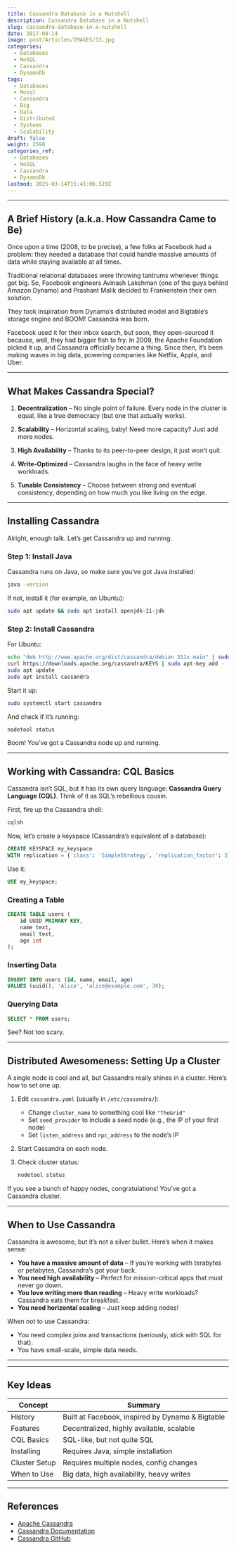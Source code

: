 ```yaml
---
title: Cassandra Database in a Nutshell
description: Cassandra Database in a Nutshell
slug: cassandra-database-in-a-nutshell
date: 2017-08-14
image: post/Articles/IMAGES/33.jpg
categories:
  - Databases
  - NoSQL
  - Cassandra
  - DynamoDb
tags:
  - Databases
  - Nosql
  - Cassandra
  - Big
  - Data
  - Distributed
  - Systems
  - Scalability
draft: false
weight: 2598
categories_ref:
  - Databases
  - NoSQL
  - Cassandra
  - DynamoDb
lastmod: 2025-03-14T15:45:06.519Z
---
```

<!-- 
# Cassandra Database in a Nutshell

So you want to know about Cassandra, huh? Well, buckle up because we're diving deep into the land of distributed databases, where SQL is just a distant memory, and scalability is king. Grab a cup of coffee (or something stronger), and let’s get started! -->

***

## A Brief History (a.k.a. How Cassandra Came to Be)

Once upon a time (2008, to be precise), a few folks at Facebook had a problem: they needed a database that could handle massive amounts of data while staying available at all times.

Traditional relational databases were throwing tantrums whenever things got big. So, Facebook engineers Avinash Lakshman (one of the guys behind Amazon Dynamo) and Prashant Malik decided to Frankenstein their own solution.

They took inspiration from Dynamo’s distributed model and Bigtable’s storage engine and BOOM! Cassandra was born.

Facebook used it for their inbox search, but soon, they open-sourced it because, well, they had bigger fish to fry. In 2009, the Apache Foundation picked it up, and Cassandra officially became a thing. Since then, it’s been making waves in big data, powering companies like Netflix, Apple, and Uber.

***

## What Makes Cassandra Special?

1. **Decentralization** – No single point of failure. Every node in the cluster is equal, like a true democracy (but one that actually works).

2. **Scalability** – Horizontal scaling, baby! Need more capacity? Just add more nodes.

3. **High Availability** – Thanks to its peer-to-peer design, it just won’t quit.

4. **Write-Optimized** – Cassandra laughs in the face of heavy write workloads.

5. **Tunable Consistency** – Choose between strong and eventual consistency, depending on how much you like living on the edge.

***

## Installing Cassandra

Alright, enough talk. Let’s get Cassandra up and running.

### Step 1: Install Java

Cassandra runs on Java, so make sure you’ve got Java installed:

```sh
java -version
```

If not, install it (for example, on Ubuntu):

```sh
sudo apt update && sudo apt install openjdk-11-jdk
```

### Step 2: Install Cassandra

For Ubuntu:

```sh
echo "deb http://www.apache.org/dist/cassandra/debian 311x main" | sudo tee -a /etc/apt/sources.list.d/cassandra.list
curl https://downloads.apache.org/cassandra/KEYS | sudo apt-key add -
sudo apt update
sudo apt install cassandra
```

Start it up:

```sh
sudo systemctl start cassandra
```

And check if it’s running:

```sh
nodetool status
```

Boom! You’ve got a Cassandra node up and running.

***

## Working with Cassandra: CQL Basics

Cassandra isn’t SQL, but it has its own query language: **Cassandra Query Language (CQL)**. Think of it as SQL’s rebellious cousin.

First, fire up the Cassandra shell:

```sh
cqlsh
```

Now, let’s create a keyspace (Cassandra’s equivalent of a database):

```sql
CREATE KEYSPACE my_keyspace
WITH replication = {'class': 'SimpleStrategy', 'replication_factor': 3};
```

Use it:

```sql
USE my_keyspace;
```

### Creating a Table

```sql
CREATE TABLE users (
    id UUID PRIMARY KEY,
    name text,
    email text,
    age int
);
```

### Inserting Data

```sql
INSERT INTO users (id, name, email, age)
VALUES (uuid(), 'Alice', 'alice@example.com', 30);
```

### Querying Data

```sql
SELECT * FROM users;
```

See? Not too scary.

***

## Distributed Awesomeness: Setting Up a Cluster

A single node is cool and all, but Cassandra really shines in a cluster. Here’s how to set one up.

1. Edit `cassandra.yaml` (usually in `/etc/cassandra/`):

   * Change `cluster_name` to something cool like `"TheGrid"`
   * Set `seed_provider` to include a seed node (e.g., the IP of your first node)
   * Set `listen_address` and `rpc_address` to the node’s IP

2. Start Cassandra on each node.

3. Check cluster status:

   ```sh
   nodetool status
   ```

If you see a bunch of happy nodes, congratulations! You’ve got a Cassandra cluster.

***

## When to Use Cassandra

Cassandra is awesome, but it’s not a silver bullet. Here’s when it makes sense:

* **You have a massive amount of data** – If you’re working with terabytes or petabytes, Cassandra’s got your back.
* **You need high availability** – Perfect for mission-critical apps that must never go down.
* **You love writing more than reading** – Heavy write workloads? Cassandra eats them for breakfast.
* **You need horizontal scaling** – Just keep adding nodes!

When *not* to use Cassandra:

* You need complex joins and transactions (seriously, stick with SQL for that).
* You have small-scale, simple data needs.

***

<!-- 
## Conclusion

So there you have it! Cassandra is a beast when it comes to handling big data at scale. It’s fast, distributed, and built to never fail.

If you need something that scales like a boss, it’s worth checking out. Just don’t expect it to be SQL.

Happy scaling! -->

***

## Key Ideas

| Concept       | Summary                                          |
| ------------- | ------------------------------------------------ |
| History       | Built at Facebook, inspired by Dynamo & Bigtable |
| Features      | Decentralized, highly available, scalable        |
| CQL Basics    | SQL-like, but not quite SQL                      |
| Installing    | Requires Java, simple installation               |
| Cluster Setup | Requires multiple nodes, config changes          |
| When to Use   | Big data, high availability, heavy writes        |

***

## References

* [Apache Cassandra](https://cassandra.apache.org/)
* [Cassandra Documentation](https://cassandra.apache.org/doc/latest/)
* [Cassandra GitHub](https://github.com/apache/cassandra)
